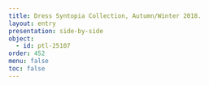 ```yaml
---
title: Dress Syntopia Collection, Autumn/Winter 2018.
layout: entry
presentation: side-by-side
object:
  - id: ptl-25107
order: 452
menu: false
toc: false
---
```

